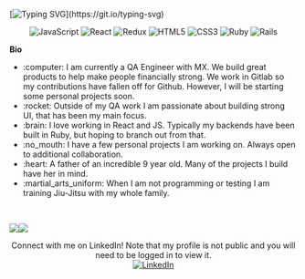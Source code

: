 [![Typing SVG](https://readme-typing-svg.herokuapp.com?color=000000&width=600&lines=Hello%2C+I+am+Matthew.+;Thank+you+for+stopping+by!)](https://git.io/typing-svg)

<p align="center">
<img alt="JavaScript" src="https://img.shields.io/badge/javascript-%23323330.svg?&style=for-the-badge&logo=javascript&logoColor=%23F7DF1E"/> <img alt="React" src="https://img.shields.io/badge/react-%2320232a.svg?&style=for-the-badge&logo=react&logoColor=%2361DAFB"/> <img alt="Redux" src="https://img.shields.io/badge/redux-%23593d88.svg?&style=for-the-badge&logo=redux&logoColor=white"/> <img alt="HTML5" src="https://img.shields.io/badge/html5-%23E34F26.svg?&style=for-the-badge&logo=html5&logoColor=white"/> <img alt="CSS3" src="https://img.shields.io/badge/css3-%231572B6.svg?&style=for-the-badge&logo=css3&logoColor=white"/> <img alt="Ruby" src="https://img.shields.io/badge/ruby-%23CC342D.svg?&style=for-the-badge&logo=ruby&logoColor=white"/> <img alt="Rails" src="https://img.shields.io/badge/rails-%23CC0000.svg?&style=for-the-badge&logo=ruby-on-rails&logoColor=white"/>
</p>

**Bio**
<ul>
  <li>:computer:  I am currently a QA Engineer with MX. We build great products to help make people financially strong. We work in Gitlab so my contributions have fallen off for Github. However, I will be starting some personal projects soon.</li>
  <li>:rocket:  Outside of my QA work I am passionate about building strong UI, that has been my main focus.</li>
  <li>:brain:  I love working in React and JS. Typically my backends have been built in Ruby, but hoping to branch out from that.</li>
  <li>:no_mouth:  I have a few personal projects I am working on. Always open to additional collaboration.</li>  
  <li>:heart:  A father of an incredible 9 year old. Many of the projects I build have her in mind.</li>
  <li>:martial_arts_uniform:  When I am not programming or testing I am training Jiu-Jitsu with my whole family.</li>
 </ul>
<br>

<img align="center" src="https://github-readme-stats.vercel.app/api/?username=matthewstclaire&hide=stars,issues&theme=vue" /><img align="center" src="https://github-readme-stats.vercel.app/api/top-langs/?username=matthewstclaire&hide=less,php,scss,issues&theme=vue" />


<p align="center">
Connect with me on LinkedIn! Note that my profile is not public and you will need to be logged in to view it.
  <br>
<a href="https://www.linkedin.com/in/matthewstclaire/">
<img alt="LinkedIn" src="https://img.shields.io/badge/linkedin-%230077B5.svg?&style=for-the-badge&logo=linkedin&logoColor=white"/>
  </a>
